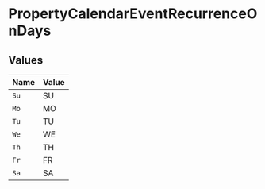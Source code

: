 # PropertyCalendarEventRecurrenceOnDays


## Values

| Name  | Value |
| ----- | ----- |
| `Su`  | SU    |
| `Mo`  | MO    |
| `Tu`  | TU    |
| `We`  | WE    |
| `Th`  | TH    |
| `Fr`  | FR    |
| `Sa`  | SA    |